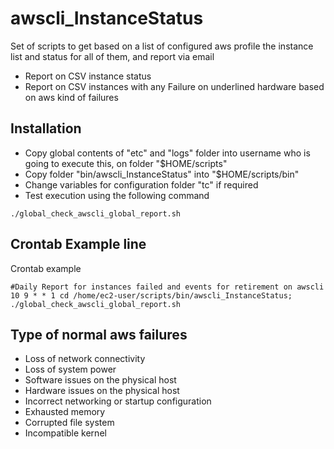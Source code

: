 awscli_InstanceStatus
====
Set of scripts to get based on a list of configured aws profile the instance list and status for all of them, and report via email
- Report on CSV instance status
- Report on CSV instances with any Failure on underlined hardware based on aws kind of failures

## Installation
- Copy global contents of "etc" and "logs" folder into username who is going to execute this, on folder "$HOME/scripts"
- Copy folder "bin/awscli_InstanceStatus" into "$HOME/scripts/bin"
- Change variables for configuration folder "tc" if required
- Test execution using the following command
```
./global_check_awscli_global_report.sh
```

## Crontab Example line
Crontab example
```
#Daily Report for instances failed and events for retirement on awscli
10 9 * * 1 cd /home/ec2-user/scripts/bin/awscli_InstanceStatus; ./global_check_awscli_global_report.sh
```

## Type of normal aws failures
- Loss of network connectivity
- Loss of system power
- Software issues on the physical host
- Hardware issues on the physical host 
- Incorrect networking or startup configuration
- Exhausted memory
- Corrupted file system
- Incompatible kernel

